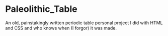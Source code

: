 # Paleolithic_Table
An old, painstakingly written periodic table personal project I did with HTML and CSS and who knows when (I forgor) it was made.
